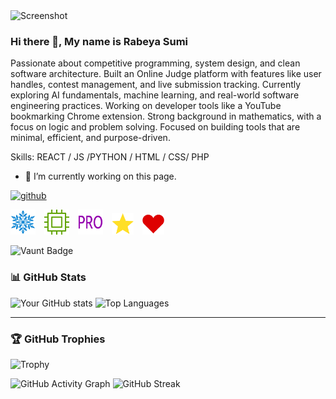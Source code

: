 <img src="https://i.ibb.co/0jvjfxP/Capturertyr.jpg" alt="Screenshot" width="600"/>

### Hi there 👋, My name is Rabeya Sumi
Passionate about competitive programming, system design, and clean software architecture. Built an Online Judge platform with features like user handles, contest management, and live submission tracking. Currently exploring AI fundamentals, machine learning, and real-world software engineering practices. Working on developer tools like a YouTube bookmarking Chrome extension. Strong background in mathematics, with a focus on logic and problem solving. Focused on building tools that are minimal, efficient, and purpose-driven.

Skills: REACT / JS /PYTHON / HTML / CSS/ PHP

- 🔭 I’m currently working on this page. 


[<img src='https://cdn.jsdelivr.net/npm/simple-icons@3.0.1/icons/github.svg' alt='github' height='40'>](https://github.com/https://github.com/RabeyaSumi)  

<a href='https://archiveprogram.github.com/'><img src='https://raw.githubusercontent.com/acervenky/animated-github-badges/master/assets/acbadge.gif' width='40' height='40'></a> <a href='https://docs.github.com/en/developers'><img src='https://raw.githubusercontent.com/acervenky/animated-github-badges/master/assets/devbadge.gif' width='40' height='40'></a> <a href='https://github.com/pricing'><img src='https://raw.githubusercontent.com/acervenky/animated-github-badges/master/assets/pro.gif' width='40' height='40'></a> <a href='https://stars.github.com/'><img src='https://raw.githubusercontent.com/acervenky/animated-github-badges/master/assets/starbadge.gif' width='35' height='35'></a> <a href='https://docs.github.com/en/github/supporting-the-open-source-community-with-github-sponsors'><img src='https://raw.githubusercontent.com/acervenky/animated-github-badges/master/assets/sponsorbadge.gif' width='35' height='35'></a> 

![Vaunt Badge](https://api.vaunt.dev/v1/github/entities/https://github.com/RabeyaSumi/contributions?format=svg&private=false)  



<!---
RabeyaSumi/RabeyaSumi is a ✨ special ✨ repository because its `README.md` (this file) appears on your GitHub profile.
You can click the Preview link to take a look at your changes.
--->
### 📊 GitHub Stats

![Your GitHub stats](https://github-readme-stats.vercel.app/api?username=RabeyaSumi&show_icons=true&theme=radical)
![Top Languages](https://github-readme-stats.vercel.app/api/top-langs/?username=RabeyaSumi&layout=compact&theme=radical)

---

### 🏆 GitHub Trophies

![Trophy](https://github-profile-trophy.vercel.app/?username=RabeyaSumi&theme=gruvbox)

![GitHub Activity Graph](https://github-readme-activity-graph.cyclic.app/graph?username=RabeyaSumi&theme=react-dark)
![GitHub Streak](https://streak-stats.demolab.com/?user=RabeyaSumi&theme=dark)


